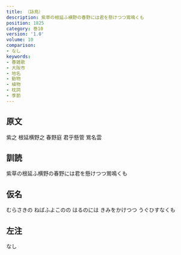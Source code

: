 ```yaml
---
title: （詠鳥）
description: 紫草の根延ふ横野の春野には君を懸けつつ鴬鳴くも
position: 1825
category: 巻10
version: '1.0'
volume: 10
comparison:
- なし
keywords:
- 春雑歌
- 大阪市
- 地名
- 動物
- 植物
- 枕詞
- 季節
---
```


## 原文

紫之 根延横野之 春野庭 君乎懸管 鴬名雲

## 訓読

紫草の根延ふ横野の春野には君を懸けつつ鴬鳴くも

## 仮名

むらさきの ねばふよこのの はるのには きみをかけつつ うぐひすなくも

## 左注

なし
